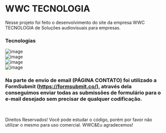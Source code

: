 # WWC TECNOLOGIA

Nesse projeto foi feito o desenvolvimento do site da empresa WWC TECNOLOGIA de Soluções audiovisuais para empresas.

### Tecnologias
![image](https://img.shields.io/badge/HTML-239120?style=for-the-badge&logo=html5&logoColor=white)
<br>
![image](https://img.shields.io/badge/CSS-239120?&style=for-the-badge&logo=css3&logoColor=white) 
<br>
![image](https://img.shields.io/badge/JavaScript-F7DF1E?style=for-the-badge&logo=javascript&logoColor=black) 
<br>
![image](https://img.shields.io/badge/Bootstrap5-blueviolet?style=for-the-badge&logo=bootstrap&logoColor=white) 
<br>
### Na parte de envio de email (PÁGINA CONTATO) foi utilizado a FormSubmit (https://formsubmit.co/), através dela conseguimos enviar todas as submissões de formulário para o e-mail desejado sem precisar de qualquer codificação. 
<br>

Direitos Reservados! Você pode estudar o código, porém por favor não utilizar o mesmo para uso comercial. WWC&Eu agradecemos!
